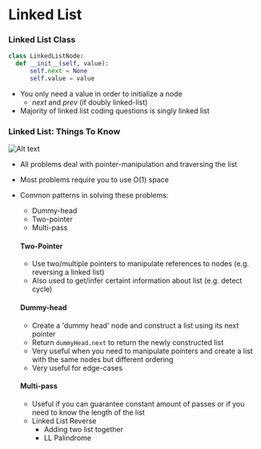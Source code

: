 # Linked List

### Linked List Class

```Python
class LinkedListNode:
  def __init__(self, value):
      self.next = None
      self.value = value
```
- You only need a value in order to initialize a node
    * *next* and *prev* (if doubly linked-list)
- Majority of linked list coding questions is singly linked list

### Linked List: Things To Know

![Alt text](Codepath-Coding-Interview/photos/LL.png "LL")

- All problems deal with pointer-manipulation and traversing the list
- Most problems require you to use O(1) space
- Common patterns in solving these problems:
    * Dummy-head
    * Two-pointer
    * Multi-pass

    #### Two-Pointer
    - Use two/multiple pointers to manipulate references to nodes (e.g. reversing a linked list)
    - Also used to get/infer certaint information about list (e.g. detect cycle)
    
    #### Dummy-head
    - Create a 'dummy head' node and construct a list using its next pointer
    - Return ```dummyHead.next``` to return the newly constructed list
    - Very useful when you need to manipulate pointers and create a list with the same nodes but different ordering
    - Very useful for edge-cases
    
    #### Multi-pass
    - Useful if you can guarantee constant amount of passes or if you need to know the length of the list
    - Linked List Reverse
        * Adding two list together
        * LL Palindrome
